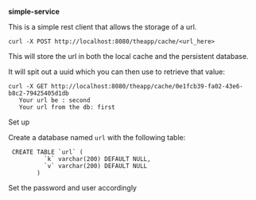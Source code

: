 **simple-service**


This is a simple rest client that allows the storage of a url.  

``curl -X POST http://localhost:8080/theapp/cache/<url_here>``

This will store the url in both the local cache and the persistent database. 

It will spit out a uuid which you can then use to retrieve that value:

```
curl -X GET http://localhost:8080/theapp/cache/0e1fcb39-fa02-43e6-b8c2-79425405d1db
   Your url be : second
   Your url from the db: first
```

Set up

Create a database named ```url``` with the following table:
```$xslt
 CREATE TABLE `url` (
          `k` varchar(200) DEFAULT NULL,
          `v` varchar(200) DEFAULT NULL
        ) 
```

Set the password and user accordingly

